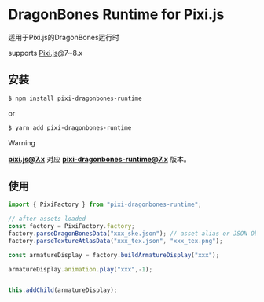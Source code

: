 # DragonBones Runtime for Pixi.js

适用于Pixi.js的DragonBones运行时

supports [Pixi.js](https://pixijs.com/)@7~8.x

## 安装
```sh [npm]
$ npm install pixi-dragonbones-runtime
```
or
```sh [yarn]
$ yarn add pixi-dragonbones-runtime
```
> [!WARNING]
> **pixi.js@7.x** 对应 **pixi-dragonbones-runtime@7.x** 版本。

## 使用
```ts
import { PixiFactory } from "pixi-dragonbones-runtime";

// after assets loaded
const factory = PixiFactory.factory;
factory.parseDragonBonesData("xxx_ske.json"); // asset alias or JSON Object 
factory.parseTextureAtlasData("xxx_tex.json", "xxx_tex.png");

const armatureDisplay = factory.buildArmatureDisplay("xxx");

armatureDisplay.animation.play("xxx",-1);


this.addChild(armatureDisplay);

```
